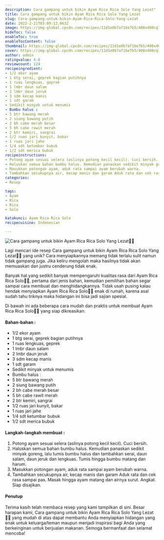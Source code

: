```yaml
---
description: Cara gampang untuk bikin Ayam Rica Rica Solo Yang Lezat"
title: Cara gampang untuk bikin Ayam Rica Rica Solo Yang Lezat
slug: Cara-gampang-untuk-bikin-Ayam-Rica-Rica-Solo-Yang-Lezat
date: 2022-2-21T03:09:12.063Z
image: https://img-global.cpcdn.com/recipes/11d1e0b7af16e7b5/400x400cq70/photo.jpg
hideToc: false
enableToc: true
enableTocContent: false
thumbnail: https://img-global.cpcdn.com/recipes/11d1e0b7af16e7b5/400x400cq70/photo.jpg
cover: https://img-global.cpcdn.com/recipes/11d1e0b7af16e7b5/400x400cq70/photo.jpg
author: admin
ratingvalue: 4.8
reviewcount: 124
recipeingredient:
- 1/2 ekor ayam
- 1 btg serai, geprek bagian putihnya
- 1 ruas lengkuas, geprek
- 1 lmbr daun salam
- 2 lmbr daun jeruk
- 3 sdm kecap manis
- 1 sdt garam
- Sedikit minyak untuk menumis
- Bumbu halus :
- 5 btr bawang merah
- 2 siung bawang putih
- 2 bh cabe merah besar
- 5 bh cabe rawit merah
- 2 btr kemiri, sangrai
- 1/2 ruas jari kunyit, bakar
- 1 ruas jari jahe
- 1/4 sdt ketumbar bubuk
- 1/2 sdt merica bubuk
recipeinstructions:
- Potong ayam sesuai selera (aslinya potong kecil kecil). Cuci bersih.
- Haluskan semua bahan bumbu halus. Kemudian panaskan sedikit minyak goreng, lalu tumis bumbu halus dan tambahkan serai, daun salam, daun jeruk dan lengkuas. Tumis hingga bumbu matang dan harum.
- Masukkan potongan ayam, aduk rata sampai ayam berubah warna.
- Tambahkan secukupnya air, kecap manis dan garam Aduk rata dan cek rasa sampai pas. Masak hingga ayam matang dan airnya surut. Angkat. Siap disajikan.
categories:
- Resep

tags:
- Ayam
- Rica
- Rica
- Solo

katakunci: Ayam Rica Rica Solo
recipecuisine: Indonesian

---
```


![Cara gampang untuk bikin Ayam Rica Rica Solo Yang Lezat👩‍🍳](https://img-global.cpcdn.com/recipes/11d1e0b7af16e7b5/400x400cq70/photo.jpg)

Lagi mencari ide resep Cara gampang untuk bikin Ayam Rica Rica Solo Yang Lezat👩‍🍳 yang unik? Cara menyiapkannya memang tidak terlalu sulit namun tidak gampang juga. Jika keliru mengolah maka hasilnya tidak akan memuaskan dan justru cenderung tidak enak.

Banyak hal yang sedikit banyak mempengaruhi kualitas rasa dari Ayam Rica Rica Solo👩‍🍳, pertama dari jenis bahan, kemudian pemilihan bahan segar sampai cara membuat dan menghidangkannya. Tidak usah pusing kalau hendak menyiapkan Ayam Rica Rica Solo👩‍🍳 enak di rumah, karena asal sudah tahu triknya maka hidangan ini bisa jadi sajian spesial.

Di bawah ini ada beberapa cara mudah dan praktis untuk membuat Ayam Rica Rica Solo👩‍🍳 yang siap dikreasikan.

<!--inarticleads1-->

#### Bahan-bahan :

- 1/2 ekor ayam
- 1 btg serai, geprek bagian putihnya
- 1 ruas lengkuas, geprek
- 1 lmbr daun salam
- 2 lmbr daun jeruk
- 3 sdm kecap manis
- 1 sdt garam
- Sedikit minyak untuk menumis
- Bumbu halus :
- 5 btr bawang merah
- 2 siung bawang putih
- 2 bh cabe merah besar
- 5 bh cabe rawit merah
- 2 btr kemiri, sangrai
- 1/2 ruas jari kunyit, bakar
- 1 ruas jari jahe
- 1/4 sdt ketumbar bubuk
- 1/2 sdt merica bubuk

<!--inarticleads2-->

#### Langkah-langkah membuat :

1. Potong ayam sesuai selera (aslinya potong kecil kecil). Cuci bersih.
1. Haluskan semua bahan bumbu halus. Kemudian panaskan sedikit minyak goreng, lalu tumis bumbu halus dan tambahkan serai, daun salam, daun jeruk dan lengkuas. Tumis hingga bumbu matang dan harum.
1. Masukkan potongan ayam, aduk rata sampai ayam berubah warna.
1. Tambahkan secukupnya air, kecap manis dan garam Aduk rata dan cek rasa sampai pas. Masak hingga ayam matang dan airnya surut. Angkat. Siap disajikan.

#### Penutup

Terima kasih telah membaca resep yang kami tampilkan di sini. Besar harapan kami, Cara gampang untuk bikin Ayam Rica Rica Solo Yang Lezat👩‍🍳 yang mudah di atas dapat membantu Anda menyiapkan hidangan yang enak untuk keluarga/teman maupun menjadi inspirasi bagi Anda yang berkeinginan untuk berjualan makanan. Semoga bermanfaat dan selamat mencoba!